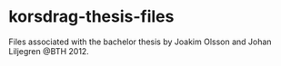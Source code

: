 korsdrag-thesis-files
=====================

Files associated with the bachelor thesis by Joakim Olsson and Johan Liljegren @BTH 2012.
